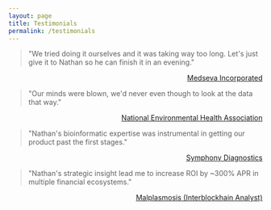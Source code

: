 ```yaml
---
layout: page
title: Testimonials
permalink: /testimonials
---
```


<blockquote>"We tried doing it ourselves and it was taking way too long. Let's just give it to Nathan so he can finish it in an evening."</blockquote>
<div style="text-align: right">
  <a href="http://www.medseva.in/">Medseva Incorporated</a>
</div>


<blockquote>"Our minds were blown, we'd never even though to look at the data that way."</blockquote>
<div style="text-align: right">
  <a href="https://www.neha.org/">National Environmental Health Association</a>
</div>

<blockquote>"Nathan's bioinformatic expertise was instrumental in getting our product past the first stages."</blockquote>
<div style="text-align: right">
  <a href="https://symphonydx.com/">Symphony Diagnostics</a>
</div>


<blockquote>"Nathan's strategic insight lead me to increase ROI by ~300% APR in multiple financial ecosystems."</blockquote>
<div style="text-align: right"> 
  <a href="https://twitter.com/malplasmosis">Malplasmosis (Interblockhain Analyst)</a>
</div>
